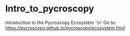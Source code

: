 # Intro_to_pycroscopy
Introduction to the Pycroscopy Ecosystem '\n'
Go to: https://pycroscopy.github.io/pycroscopy/ecosystem.html
